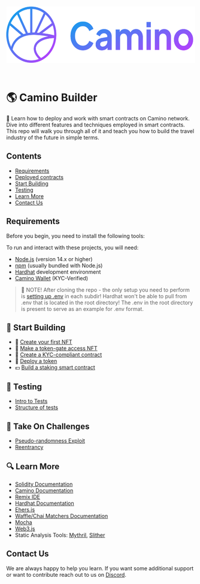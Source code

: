 <p align="center">
  <img src="https://github.com/juuroudojo/images/blob/main/camino-logo.png" height="150" />
</p>

<br/>



# 🌎 Camino Builder

🏬 Learn how to deploy and work with smart contracts on Camino network. Dive into different features and techniques employed in smart contracts. This repo will walk you through all of it and teach you how to build the travel industry of the future in simple terms.


## Contents

- [Requirements](#requirements)
- [Deployed contracts](#deployed-interactable-contracts)
- [Start Building](#start-building)
- [Testing](#testing)
- [Learn More](#learn-more)
- [Contact Us](#contact-us)

## Requirements

Before you begin, you need to install the following tools:

To run and interact with these projects, you will need:

- [Node.js](https://nodejs.org/en/download/) (version 14.x or higher)
- [npm](https://www.npmjs.com/get-npm) (usually bundled with Node.js)
- [Hardhat](https://hardhat.org/getting-started/#overview) development environment
- [Camino Wallet](https://suite.camino.network/login/) (KYC-Verified)

> 🚩 NOTE! After cloning the repo - the only setup you need to perform is [setting up .env](https://github.com/chain4travel/camino-builder/setup) in each subdir! Hardhat won't be able to pull from .env that is located in the root directory! The .env in the root directory is present to serve as an example for .env format.

## 📜 Start Building
 - 🍋  [Create your first NFT](https://github.com/chain4travel/camino-builder/tree/c4t/nft)
 - 🎫  [Make a token-gate access NFT](https://github.com/chain4travel/camino-builder/tree/c4t/token-gate)
 - 💸  [Create a KYC-compliant contract](https://github.com/chain4travel/camino-builder/tree/c4t/kyc)
 - 💎  [Deploy a token](https://github.com/chain4travel/camino-builder/tree/c4t/token)
 - 💵  [Build a staking smart contract](https://github.com/chain4travel/camino-builder/tree/c4t/staking)

## 🔌 Testing
- [Intro to Tests](https://github.com/chain4travel/camino-builder/tree/c4t/testing/intro)
- [Structure of tests](https://github.com/chain4travel/camino-builder/tree/c4t/testing/structure)

## 🔐 Take On Challenges
- [Pseudo-randomness Exploit](https://github.com/chain4travel/camino-builder/tree/c4t/challenges/random)
- [Reentrancy](https://github.com/chain4travel/camino-builder/tree/c4t/challenges/reentrancy)


## 🔍 Learn More
- [Solidity Documentation](https://docs.soliditylang.org/en/develop/)
- [Camino Documentation](https://docs.camino.network/)
- [Remix IDE](https://remix.ethereum.org/)
- [Hardhat Documentation](https://hardhat.org/docs)
- [Ehers.js](https://docs.ethers.org/)
- [Waffle/Chai Matchers Documentation](https://ethereum-waffle.readthedocs.io/en/latest/matchers.html)
- [Mocha](https://mochajs.org/)
- [Web3.js](https://web3js.readthedocs.io/en/v1.10.0/)
- Static Analysis Tools: [Mythril](https://mythril.ai/), [Slither](https://github.com/crytic/slither)

## Contact Us

We are always happy to help you learn. If you want some additional support or want to contribute reach out to us on [Discord](https://discord.gg/camino).
  



